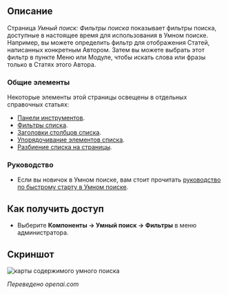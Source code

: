 <!-- Filename: Help4.x:Smart_Search:_Search_Filters / Display title: Умный поиск: фильтры поиска  -->

## Описание

Страница *Умный поиск: Фильтры поиска* показывает фильтры поиска, доступные в настоящее время для использования в Умном поиске. Например, вы можете определить фильтр для отображения Статей, написанных конкретным Автором. Затем вы можете выбрать этот фильтр в пункте Меню или Модуле, чтобы искать слова или фразы только в Статях этого Автора.

### Общие элементы

Некоторые элементы этой страницы освещены в отдельных справочных статьях:

* [Панели инструментов](jdocmanual?article=help/common-elements/toolbars).
* [Фильтры списка](jdocmanual?article=help/common-elements/list-filters).
* [Заголовки столбцов списка](jdocmanual?article=help/common-elements/list-column-headers).
* [Упорядочивание элементов списка](jdocmanual?article=help/common-elements/list-ordering).
* [Разбиение списка на страницы](jdocmanual?article=help/common-elements/list-pagination).

### Руководство

* Если вы новичок в Умном поиске, вам стоит прочитать [руководство по быстрому старту в Умном поиске](https://docs.joomla.org/Smart_Search_quickstart_guide).

## Как получить доступ

- Выберите **Компоненты → Умный поиск → Фильтры** в меню администратора.

## Скриншот

![карты содержимого умного поиска](../../../ru/images/smart-search/smart-search-search-filters.png)

*Переведено openai.com*

